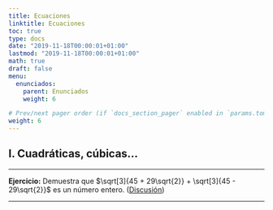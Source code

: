 ```yaml
---
title: Ecuaciones
linktitle: Ecuaciones
toc: true
type: docs
date: "2019-11-18T00:00:01+01:00"
lastmod: "2019-11-18T00:00:01+01:00"
math: true
draft: false
menu:
  enunciados:
    parent: Enunciados
    weight: 6

# Prev/next pager order (if `docs_section_pager` enabled in `params.toml`)
weight: 6
---
```


## I. Cuadráticas, cúbicas...

---

**Ejercicio:** Demuestra que $\sqrt[3]{45 + 29\sqrt{2}} + \sqrt[3]{45 - 29\sqrt{2}}$ es un número entero. ([Discusión](/2019/11/18/enunciados-propuestos-xxv/))

---
